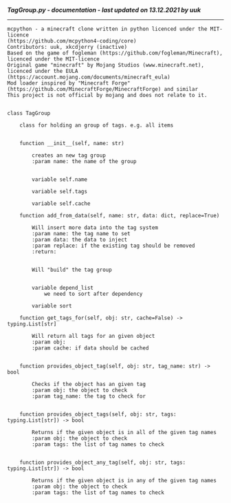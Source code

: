 ***TagGroup.py - documentation - last updated on 13.12.2021 by uuk***
___

    mcpython - a minecraft clone written in python licenced under the MIT-licence 
    (https://github.com/mcpython4-coding/core)
    Contributors: uuk, xkcdjerry (inactive)
    Based on the game of fogleman (https://github.com/fogleman/Minecraft), licenced under the MIT-licence
    Original game "minecraft" by Mojang Studios (www.minecraft.net), licenced under the EULA
    (https://account.mojang.com/documents/minecraft_eula)
    Mod loader inspired by "Minecraft Forge" (https://github.com/MinecraftForge/MinecraftForge) and similar
    This project is not official by mojang and does not relate to it.


    class TagGroup
        
        class for holding an group of tags. e.g. all items


        function __init__(self, name: str)
            
            creates an new tag group
            :param name: the name of the group


            variable self.name

            variable self.tags

            variable self.cache

        function add_from_data(self, name: str, data: dict, replace=True)
            
            Will insert more data into the tag system
            :param name: the tag name to set
            :param data: the data to inject
            :param replace: if the existing tag should be removed
            :return:

            
            Will "build" the tag group


            variable depend_list
                we need to sort after dependency

            variable sort

        function get_tags_for(self, obj: str, cache=False) -> typing.List[str]
            
            Will return all tags for an given object
            :param obj:
            :param cache: if data should be cached


        function provides_object_tag(self, obj: str, tag_name: str) -> bool
            
            Checks if the object has an given tag
            :param obj: the object to check
            :param tag_name: the tag to check for


        function provides_object_tags(self, obj: str, tags: typing.List[str]) -> bool
            
            Returns if the given object is in all of the given tag names
            :param obj: the object to check
            :param tags: the list of tag names to check


        function provides_object_any_tag(self, obj: str, tags: typing.List[str]) -> bool
            
            Returns if the given object is in any of the given tag names
            :param obj: the object to check
            :param tags: the list of tag names to check
